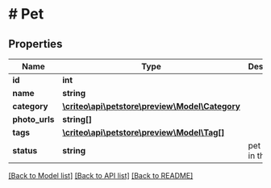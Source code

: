 # # Pet

## Properties

Name | Type | Description | Notes
------------ | ------------- | ------------- | -------------
**id** | **int** |  | [optional]
**name** | **string** |  |
**category** | [**\criteo\api\petstore\preview\Model\Category**](Category.md) |  | [optional]
**photo_urls** | **string[]** |  |
**tags** | [**\criteo\api\petstore\preview\Model\Tag[]**](Tag.md) |  | [optional]
**status** | **string** | pet status in the store | [optional]

[[Back to Model list]](../../README.md#models) [[Back to API list]](../../README.md#endpoints) [[Back to README]](../../README.md)

